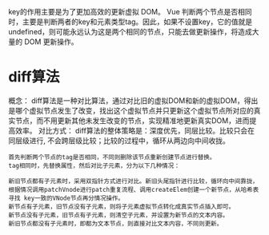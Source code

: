 key的作用主要是为了更加高效的更新虚拟 DOM。
Vue 判断两个节点是否相同时，主要是判断两者的key和元素类型tag。因此，如果不设置key，它的值就是 undefined，则可能永远认为这是两个相同的节点，只能去做更新操作，将造成大量的 DOM 更新操作。
# diff算法
  概念：
    diff算法是一种对比算法，通过对比旧的虚拟DOM和新的虚拟DOM，得出是哪个虚拟节点发生了改变，找出这个虚拟节点并只更新这个虚拟节点所对应的真实节点，而不用更新其他未发生改变的节点，实现精准地更新真实DOM，进而提高效率。
  对比方式：
    diff算法的整体策略是：深度优先，同层比较。比较只会在同层级进行, 不会跨层级比较；比较的过程中，循环从两边向中间收拢。

    首先判断两个节点的tag是否相同，不同则删除该节点重新创建节点进行替换。
    tag相同时，先替换属性，然后对比子元素，分为以下几种情况：

    新旧节点都有子元素时，采用双指针方式进行对比。新旧头尾指针进行比较，循环向中间靠拢，根据情况调用patchVnode进行patch重复流程、调用createElem创建一个新节点，从哈希表寻找 key一致的VNode节点再分情况操作。
    新节点有子元素，旧节点没有子元素，则将子元素虚拟节点转化成真实节点插入即可。
    新节点没有子元素，旧节点有子元素，则清空子元素，并设置为新节点的文本内容。
    新旧节点都没有子元素时，即都为文本节点，则直接对比文本内容，不同则更新。
  